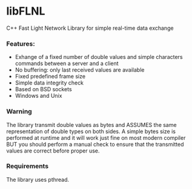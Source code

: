 # libFLNL
C++ Fast Light Network Library for simple real-time data exchange

### Features:
- Exhange of a fixed number of double values and simple characters commands between a server and a client
- No buffering: only last received values are available
- Fixed predefined frame size  
- Simple data integrity check
- Based on BSD sockets
- Windows and Unix

### Warning
The library transmit double values as bytes and ASSUMES the same representation of double types on both sides. A simple bytes size is performed at runtime and it will work just fine on most modern compiler BUT you should perform a manual check to ensure that the transmitted values are correct before proper use.

### Requirements
The library uses pthread.